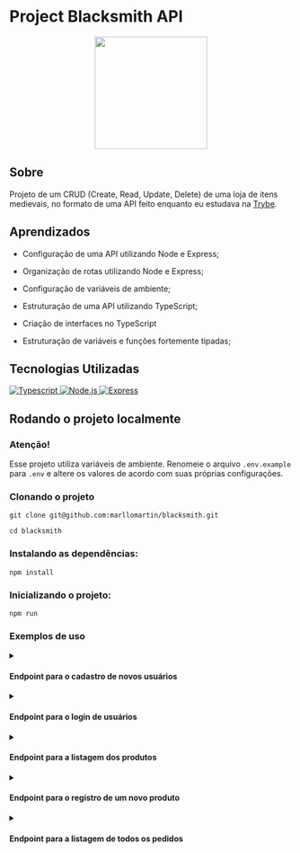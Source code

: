 
# Project Blacksmith API

<div align="center">
<img src=https://i.imgur.com/3gfcAAM.png width="200px">
</div>

## Sobre
Projeto de um CRUD (Create, Read, Update, Delete) de uma loja de itens medievais, no formato de uma API feito
enquanto eu estudava na [Trybe](https://www.betrybe.com/).

## Aprendizados

  * Configuração de uma API utilizando Node e Express;
  
  * Organização de rotas utilizando Node e Express;

  * Configuração de variáveis de ambiente;

  * Estruturação de uma API utilizando TypeScript;
  
  * Criação de interfaces no TypeScript
  
  * Estruturação de variáveis e funções fortemente tipadas;


## Tecnologias Utilizadas

<a href="https://www.typescriptlang.org/">
<img 
     src="https://img.shields.io/badge/typescript-3178C6?style=for-the-badge&logo=typescript&logoColor=fff&logoWidth=20"
     alt="Typescript"
/>
</a>
<a href="https://nodejs.org/en/">
<img
     src="https://img.shields.io/badge/node.js-333333?style=for-the-badge&logo=nodedotjs&logoColor=77B65D&logoWidth=20"
     alt="Node.js"
/>   
</a>
<a href="https://expressjs.com/pt-br/">
<img
     src="https://img.shields.io/badge/express-90C53F?style=for-the-badge&logo=express&logoColor=fff&logoWidth=20"
     alt="Express"
/>   
</a>
</div>

## Rodando o projeto localmente

### Atenção!
Esse projeto utiliza variáveis de ambiente. Renomeie o arquivo `.env.example` para `.env` e altere os valores de acordo com suas próprias configurações.

### Clonando o projeto
```
git clone git@github.com:marllomartin/blacksmith.git

cd blacksmith
```

### Instalando as dependências:
```
npm install
```
### Inicializando o projeto:
```
npm run
```
### Exemplos de uso

<details>
<summary><h4>Endpoint para o cadastro de novos usuários</h4></summary>
<p><b>POST</b> | http://localhost:3000/users</p>

body:
```json
{
  "username": "marllomartin",
  "classe": "Desenvolvedor",
  "level": 22,
  "password": "123voceleuoreadme"
}
```
response:
```json
{
  "token": "eyJhbGciOiJIUzI1NiIsInR5cCI6IkpXVCJ9.eyJkYXRhIjp7InVzZXJuYW1lIjoibWFybGxvbWFydGluIiwiY2xhc3NlIjoiRGVzZW52b2x2ZWRvciIsImxldmVsIjoxNSwicGFzc3dvcmQiOiJ2b2NlbGV1b3JlYWRtZSEifSwiaWF0IjoxNjU2NDI0ODUwLCJleHAiOjE2NTY0Mjg0NTB9.xLYN3tE4LrrtCZ7CEoml-aa_UKQs-zjDVYf1Z1xV8cQ"
}
```
</details>

<details>
<summary><h4>Endpoint para o login de usuários</h4></summary>
<p><b>POST</b> | http://localhost:3000/login</p>

body:
```json
{
  "username": "marllomartin",
  "password": "123voceleuoreadme"
}
```
response:
```json
{
  "token": "eyJhbGciOiJIUzI1NiIsInR5cCI6IkpXVCJ9.eyJkYXRhIjp7InVzZXJuYW1lIjoibWFybGxvbWFydGluIiwicGFzc3dvcmQiOiJ2b2NlbGV1b3JlYWRtZSEifSwiaWF0IjoxNjU2NDI1MTc3LCJleHAiOjE2NTY0Mjg3Nzd9.2kogI-3I2CQ2Fe_iP8KT5taNm4m4440gKEtPO9erHFY"
}
```
</details>

<details>
<summary><h4>Endpoint para a listagem dos produtos</h4></summary>
<p><b>GET</b> | http://localhost:3000/products</p>

response:
```json
[
  {
    "id": 1,
    "name": "Espada Simples",
    "amount": "10 peças de ouro",
    "orderId": null
  },
  {
    "id": 2,
    "name": "Escudo Desnecessariamente Grande",
    "amount": "20 peças de ouro",
    "orderId": 1
  },
  {
    "id": 3,
    "name": "Adaga de Aço Valírico",
    "amount": "5 peças de ouro",
    "orderId": 2
  },
  {
    "id": 4,
    "name": "Chave Misteriosa",
    "amount": "1 peça de ouro",
    "orderId": null
  },
  {
    "id": 5,
    "name": "Elixir da Restauração",
    "amount": "23 peças de ouro",
    "orderId": 3
  },
  {
    "id": 6,
    "name": "Espada Enferrujada",
    "amount": "2 peças de ouro",
    "orderId": null
  },
  {
    "id": 7,
    "name": "Bota de Couro",
    "amount": "12 peças de ouro",
    "orderId": null
  },
  {
    "id": 8,
    "name": "Engenhoca Aleatória",
    "amount": "15 peças de ouro",
    "orderId": 3
  },
  {
    "id": 9,
    "name": "Cajado do Crepúsculo",
    "amount": "55 peças de ouro",
    "orderId": null
  }
]
```
</details>

<details>
<summary><h4>Endpoint para o registro de um novo produto</h4></summary>
<p><b>POST</b> | http://localhost:3000/products</p>

body:
```json
{
  "name": "Espada Lendária",
  "amount": "3560 peças de ouro"
}
```
response:

```json
{
  "id": 10,
  "name": "Espada Lendária",
  "amount": "3560 peças de ouro",
  "orderId": null
}
```
</details>

<details>
<summary><h4>Endpoint para a listagem de todos os pedidos</h4></summary>
<p><b>GET</b> | http://localhost:3000/orders</p>

response:

```json
[
  {
    "id": 1,
    "userId": 1,
    "productsIds": [
      2
    ]
  },
  {
    "id": 3,
    "userId": 2,
    "productsIds": [
      5,
      8
    ]
  },
  {
    "id": 2,
    "userId": 3,
    "productsIds": [
      3
    ]
  }
]
```
</details>
